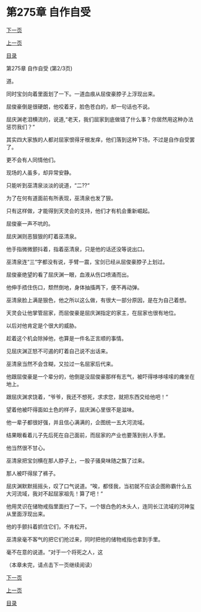 <h1>第275章   自作自受</h1>
            <div><p><a href="./824_%E7%AC%AC275%E7%AB%A0_%E8%87%AA%E4%BD%9C%E8%87%AA%E5%8F%97.md">下一页</a></p><p><a href="./822_%E7%AC%AC275%E7%AB%A0_%E8%87%AA%E4%BD%9C%E8%87%AA%E5%8F%97.md">上一页</a></p><p><a href="../">目录</a></p></div>
            <div><p>第275章   自作自受 (第2/3页)</p><p>道。</p><p>同时宝剑向着里面划了一下。一道血痕从屈俊豪脖子上浮现出来。</p><p>屈俊豪倒是很硬朗，他咬着牙，脸色苍白的，却一句话也不说。</p><p>屈庆渊老泪横流的，说道,“老天，我们屈家到底做错了什么事？你居然用这种办法惩罚我们？“</p><p>其实四大家族的人都对屈家恨得牙根发痒，他们落到这种下场，不过是自作自受罢了。</p><p>更不会有人同情他们。</p><p>现场的人虽多，却异常安静。</p><p>只能听到巫清泉淡淡的说道，“二??“</p><p>为了在何有道面前有所表现，巫清泉也发了狠。</p><p>只有这样做，才能得到天灵会的支持，他们才有机会重新崛起。</p><p>屈俊豪一声不吭的。</p><p>屈庆渊则恶狠狠的盯着巫清泉。</p><p>他手指微微颤抖着，指着巫清泉，只是他的话还没等说出口。</p><p>巫清泉连“三“字都没有说，手臂一震，宝剑已经从屈俊豪脖子上划过。</p><p>屈俊豪绝望的看了屈庆渊一眼，血液从伤口喷涌而出。</p><p>他伸手捂住伤口，颓然倒地，身体抽搐两下，便不再动弹。</p><p>巫清泉脸上满是狠色，他之所以这么做，有很大一部分原因，是在为自己着想。</p><p>天灵会让他掌管屈家，而屈俊豪是屈庆渊指定的家主，在屈家也很有地位。</p><p>以后对他肯定是个很大的威胁。</p><p>趁着这个机会除掉他，也算是一件名正言顺的事情。</p><p>见屈庆渊正怒不可遏的盯着自己说不出话来。</p><p>巫清泉当然不会含糊，又拉过一名屈家后代来。</p><p>他跟屈俊豪是一个辈分的，他倒是没屈俊豪那样有志气，被吓得哆哆嗦嗦的瘫坐在地上。</p><p>跟屈庆渊求饶着，“爷爷，我还不想死，求求您，就把东西交给他吧！“</p><p>望着他被吓得面如土色的样子，屈庆渊心里很不是滋味。</p><p>他一辈子都很好强，并且信心满满的，企图统一五大河流域。</p><p>结果眼看着儿子先后死在自己面前，而屈家的产业也要落到别人手里。</p><p>他当然很不甘心。</p><p>巫清泉把宝剑横在那人脖子上，一股子骚臭味随之飘了过来。</p><p>那人被吓得尿了裤子。</p><p>屈庆渊默默摇摇头，叹了口气说道。“唉，都怪我，当初就不应该企图称霸什么五大河流域，我对不起屈家祖先！算了吧！“</p><p>他用灵识在储物戒指里面扫了一下。一个银白色的木头人，连同长江流域的河神玺从里面浮现出来。</p><p>他的手颤抖着抓住它们，不肯松开。</p><p>巫清泉毫不客气的把它们抢过来，同时把他的储物戒指也拿到手里。</p><p>毫不在意的说道。“对于一个将死之人，这</p><p>（本章未完，请点击下一页继续阅读）</p></div>
            <div><p><a href="./824_%E7%AC%AC275%E7%AB%A0_%E8%87%AA%E4%BD%9C%E8%87%AA%E5%8F%97.md">下一页</a></p><p><a href="./822_%E7%AC%AC275%E7%AB%A0_%E8%87%AA%E4%BD%9C%E8%87%AA%E5%8F%97.md">上一页</a></p><p><a href="../">目录</a></p></div>